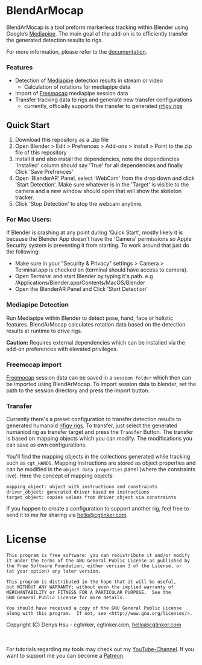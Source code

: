 # BlendArMocap <br>

BlendArMocap is a tool preform markerless tracking within Blender using Google’s [Mediapipe](https://google.github.io/mediapipe/). The main goal of the add-on is to efficiently transfer the generated detection results to rigs.<br>

For more information, please refer to the [documentation](https://cgtinker.github.io/BlendArMocap/).


### Features
- Detection of [Mediapipe](https://google.github.io/mediapipe/) detection results in stream or video
    - Calculation of rotations for mediapipe data
- Import of [Freemocap](https://freemocap.org) mediapipe session data
- Transfer tracking data to rigs and generate new transfer configurations
  - currently, officially supports the transfer to generated [rifigy rigs](https://docs.blender.org/manual/en/latest/addons/rigging/rigify/index.html)
  
## Quick Start

1. Download this repository as a .zip file
2. Open Blender > Edit > Prefrences > Add-ons > Install > Point to the zip file of this repository
3. Install it and also install the dependencies, note the dependencies 'Installed' column should say 'True' for all dependencies and finally Click 'Save Prefrences'
4. Open 'BlenderAR' Panel, select 'WebCam' from the drop down and click 'Start Detection'. Make sure whatever is in the 'Target' is visible to the camera and a new window should open that will show the skeleton tracker.
5. Click 'Stop Detection' to stop the webcam anytime.

### For Mac Users:

If Blender is crashing at any point during 'Quick Start', mostly likely it is because the Blender App doesn't have the 'Camera' permissions so Apple Security system is preventing it from starting. To work around that just do the following:

- Make sure in your "Security & Privacy" settings > Camera > Terminal.app is checked on (terminal should have access to camera).
- Open Terminal and start Blender by typing it's path. e.g /Applications/Blender.app/Contents/MacOS/Blender
- Open the BlenderAR Panel and Click 'Start Detection'


### Mediapipe Detection

Run Mediapipe within Blender to detect pose, hand, face or holistic features.
BlendArMocap calculates rotation data based on the detection results at runtime to drive rigs.<br>

**Caution:** Requires external dependencies which can be installed via the add-on preferences with elevated privileges.


### Freemocap import

[Freemocap](https://freemocap.org) session data can be saved in a `session folder` which then can be imported using BlendArMocap.
To import session data to blender, set the path to the session directory and press the import button.


### Transfer

Currently there's a preset configuration to transfer detection results to generated humanoid [rifigy rigs](https://docs.blender.org/manual/en/latest/addons/rigging/rigify/index.html).
To transfer, just select the generated humaniod rig as transfer target and press the `Transfer` Button.
The transfer is based on mapping objects which you can modify. The modifications you can save as own configurations.<br>

You'll find the mapping objects in the collections generated while tracking such as `cgt_HANDS`.
Mapping instructions are stored as object properties and can be modified in the `object data properties` panel (where the constraints live).
Here the concept of mapping objects:

````
mapping_object: object with instructions and constraints
driver_object: generated driver based on instructions
target_object: copies values from driver_object via constraints
````

If you happen to create a configuration to support another rig, feel free to send it to me for sharing via hello@cgtinker.com.<br>


# License
    This program is free software: you can redistribute it and/or modify
    it under the terms of the GNU General Public License as published by
    the Free Software Foundation, either version 3 of the License, or
    (at your option) any later version.

    This program is distributed in the hope that it will be useful,
    but WITHOUT ANY WARRANTY; without even the implied warranty of
    MERCHANTABILITY or FITNESS FOR A PARTICULAR PURPOSE.  See the
    GNU General Public License for more details.

    You should have received a copy of the GNU General Public License
    along with this program.  If not, see <http://www.gnu.org/licenses/>.

Copyright (C) Denys Hsu - cgtinker, cgtinker.com, hello@cgtinker.com


<br><br>
For tutorials regarding my tools may check out my [YouTube-Channel](https://www.youtube.com/user/MrSerAdos).
If you want to support me you can become a [Patreon](https://www.patreon.com/cgtinker).

